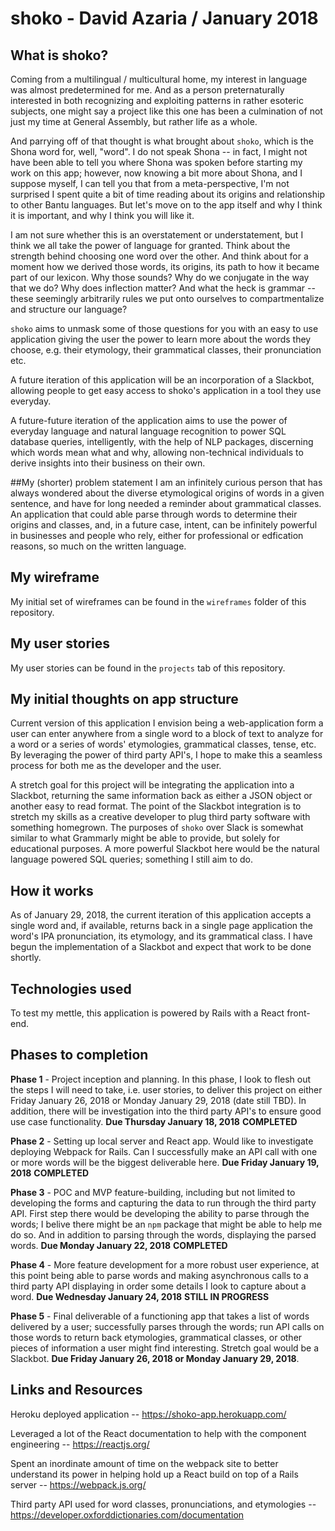 # shoko - David Azaria / January 2018

## What is shoko?
Coming from a multilingual / multicultural home, my interest in language was almost predetermined for me. And as a person preternaturally interested in both recognizing and exploiting patterns in rather esoteric subjects, one might say a project like this one has been a culmination of not just my time at General Assembly, but rather life as a whole. 

And parrying off of that thought is what brought about `shoko`, which is the Shona word for, well, "word". I do not speak Shona -- in fact, I might not have been able to tell you where Shona was spoken before starting my work on this app; however, now knowing a bit more about Shona, and I suppose myself, I can tell you that from a meta-perspective, I'm not surprised I spent quite a bit of time reading about its origins and relationship to other Bantu languages. But let's move on to the app itself and why I think it is important, and why I think you will like it.

I am not sure whether this is an overstatement or understatement, but I think we all take the power of language for granted. Think about the strength behind choosing one word over the other. And think about for a moment how we derived those words, its origins, its path to how it became part of our lexicon. Why those sounds? Why do we conjugate in the way that we do? Why does inflection matter? And what the heck is grammar -- these seemingly arbitrarily rules we put onto ourselves to compartmentalize and structure our language?

`shoko` aims to unmask some of those questions for you with an easy to use application giving the user the power to learn more about the words they choose, e.g. their etymology, their grammatical classes, their pronunciation etc. 

A future iteration of this application will be an incorporation of a Slackbot, allowing people to get easy access to shoko's application in a tool they use everyday. 

A future-future iteration of the application aims to use the power of everyday language and natural language recognition to power SQL database queries, intelligently, with the help of NLP packages, discerning which words mean what and why, allowing non-technical individuals to derive insights into their business on their own.

##My (shorter) problem statement
I am an infinitely curious person that has always wondered about the diverse etymological origins of words in a given sentence, and have for long needed a reminder about grammatical classes. An application that could able parse through words to determine their origins and classes, and, in a future case, intent, can be infinitely powerful in businesses and people who rely, either for professional or edfication reasons, so much on the written language. 

## My wireframe
My initial set of wireframes can be found in the `wireframes` folder of this repository.

## My user stories
My user stories can be found in the `projects` tab of this repository.

## My initial thoughts on app structure 
Current version of this application I envision being a web-application form a user can enter anywhere from a single word to a block of text to analyze for a word or a series of words' etymologies, grammatical classes, tense, etc. By leveraging the power of third party API's, I hope to make this a seamless process for both me as the developer and the user. 

A stretch goal for this project will be integrating the application into a Slackbot, returning the same information back as either a JSON object or another easy to read format. The point of the Slackbot integration is to stretch my skills as a creative developer to plug third party software with something homegrown. The purposes of `shoko` over Slack is somewhat similar to what Grammarly might be able to provide, but solely for educational purposes. A more powerful Slackbot here would be the natural language powered SQL queries; something I still aim to do.

## How it works
As of January 29, 2018, the current iteration of this application accepts a single word and, if available, returns back in a single page application the word's IPA pronunciation, its etymology, and its grammatical class. I have begun the implementation of a Slackbot and expect that work to be done shortly.

## Technologies used
To test my mettle, this application is powered by Rails with a React front-end.

## Phases to completion
**Phase 1** - Project inception and planning. In this phase, I look to flesh out the steps I will need to take, i.e. user stories, to deliver this project on either Friday January 26, 2018 or Monday January 29, 2018 (date still TBD). In addition, there will be investigation into the third party API's to ensure good use case functionality. **Due Thursday January 18, 2018** **COMPLETED**

**Phase 2** - Setting up local server and React app. Would like to investigate deploying Webpack for Rails. Can I successfully make an API call with one or more words will be the biggest deliverable here. **Due Friday January 19, 2018** **COMPLETED**

**Phase 3** - POC and MVP feature-building, including but not limited to developing the forms and capturing the data to run through the third party API. First step there would be developing the ability to parse through the words; I belive there might be an `npm` package that might be able to help me do so. And in addition to parsing through the words, displaying the parsed words. **Due Monday January 22, 2018**  **COMPLETED**

**Phase 4** - More feature development for a more robust user experience, at this point being able to parse words and making asynchronous calls to a third party API displaying in order some details I look to capture about a word. **Due Wednesday January 24, 2018** **STILL IN PROGRESS**

**Phase 5** - Final deliverable of a functioning app that takes a list of words delivered by a user; successfully parses through the words; run API calls on those words to return back etymologies, grammatical classes, or other pieces of information a user might find interesting. Stretch goal would be a Slackbot. **Due Friday January 26, 2018 or Monday January 29, 2018**.

## Links and Resources
Heroku deployed application -- https://shoko-app.herokuapp.com/

Leveraged a lot of the React documentation to help with the component engineering -- https://reactjs.org/

Spent an inordinate amount of time on the webpack site to better understand its power in helping hold up a React build on top of a Rails server -- https://webpack.js.org/

Third party API used for word classes, pronunciations, and etymologies -- https://developer.oxforddictionaries.com/documentation


